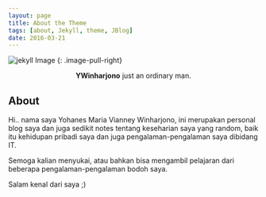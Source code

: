 ```yaml
---
layout: page
title: About the Theme
tags: [about, Jekyll, theme, JBlog]
date: 2016-03-21
---
```


![jekyll Image](https://ywinharjono.archietechs.com/assets/img/profile.png)
{: .image-pull-right}

<center><b>YWinharjono</b> just an ordinary man.</center>

## About

Hi.. nama saya Yohanes Maria Vianney Winharjono, ini merupakan personal blog saya dan juga sedikit notes tentang keseharian saya yang random, baik itu kehidupan pribadi saya dan juga pengalaman-pengalaman saya dibidang IT.

Semoga kalian menyukai, atau bahkan bisa mengambil pelajaran dari beberapa pengalaman-pengalaman bodoh saya.

Salam kenal dari saya ;)


